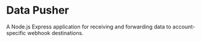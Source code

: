 # Data Pusher

A Node.js Express application for receiving and forwarding data to account-specific webhook destinations.